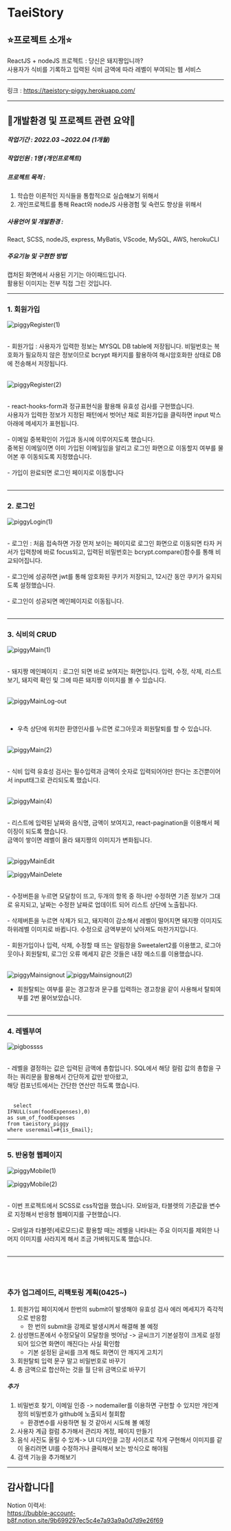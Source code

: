 # TaeiStory
## ⭐프로젝트 소개⭐<br />
ReactJS + nodeJS 프로젝트 : 당신은 돼지짱입니까?<br />
사용자가 식비를 기록하고 입력된 식비 금액에 따라 레벨이 부여되는 웹 서비스<br />

---

링크 :  https://taeistory-piggy.herokuapp.com/ <br />

---

## 💛개발환경 및 프로젝트 관련 요약💛


##### 작업기간 : 2022.03 ~2022.04 (1개월)
##### 작업인원 : 1명 (개인프로젝트)
##### 프로젝트 목적 :  
1.  학습한 이론적인 지식들을 통합적으로 실습해보기 위해서
2.  개인프로젝트를 통해 React와 nodeJS 사용경험 및 숙련도 향상을 위해서
##### 사용언어 및 개발환경 : 
React, SCSS, nodeJS, express, MyBatis, VScode, MySQL, AWS, herokuCLI

##### 주요기능 및 구현한 방법
  캡처된 화면에서 사용된 기기는 아이패드입니다. <br />
  활용된 이미지는 전부 직접 그린 것입니다. <br />

---

### 1. 회원가입

![piggyRegister(1)](https://user-images.githubusercontent.com/74426470/165144061-760f14c0-e836-4b35-8e7c-ef753b8d8681.jpg)

<br />
  - 회원가입 : 사용자가 입력한 정보는 MYSQL DB table에 저장됩니다. 비밀번호는 복호화가 필요하지 않은 정보이므로 bcrypt 패키지를 활용하여 해시암호화한 상태로 DB에 전송해서 저장됩니다. <br /><br />
  
![piggyRegister(2)](https://user-images.githubusercontent.com/74426470/165145490-d324dd65-9146-44f7-88d0-55efb3e99382.jpg)

<br />
  - react-hooks-form과 정규표현식을 활용해 유효성 검사를 구현했습니다. <br />
  사용자가 입력한 정보가 지정된 패턴에서 벗어난 채로 회원가입을 클릭하면 input 박스 아래에 메세지가 표현됩니다. <br /> <br />
  - 이메일 중복확인이 가입과 동시에 이루어지도록 했습니다. <br />
  중복된 이메일이면 이미 가입된 이메일임을 알리고 로그인 화면으로 이동할지 여부를 물어본 후 이동되도록 지정했습니다. <br /> <br />
  - 가입이 완료되면 로그인 페이지로 이동합니다<br /><br />

---

### 2. 로그인

![piggyLogin(1)](https://user-images.githubusercontent.com/74426470/165144021-a30a2e2d-8955-4b9e-b2f3-d7c45351af29.jpg)

<br />
 - 로그인 : 처음 접속하면 가장 먼저 보이는 페이지로 로그인 화면으로 이동되면 타자 커서가 입력창에 바로 focus되고, 입력된 비밀번호는 bcrypt.compare()함수를 통해 비교되어집니다.<br /> <br />
 - 로그인에 성공하면 jwt를 통해 암호화된 쿠키가 저장되고, 12시간 동안 쿠키가 유지되도록 설정했습니다.<br /> <br />
 - 로그인이 성공되면 메인페이지로 이동됩니다.<br /><br />

---

### 3. 식비의 CRUD

![piggyMain(1)](https://user-images.githubusercontent.com/74426470/165146254-0b435198-8320-4ec7-99ec-4f1158a8623c.jpg)
   
 <br />
  - 돼지짱 메인페이지 : 로그인 되면 바로 보여지는 화면입니다. 입력, 수정, 삭제, 리스트 보기, 돼지력 확인 및 그에 따른 돼지짱 이미지를 볼 수 있습니다.<br /> <br />

![piggyMainLog-out](https://user-images.githubusercontent.com/74426470/165144156-9ebef528-5c12-4503-9270-f6a7d7822f14.jpg)
  
 <br />
 
  - 우측 상단에 위치한 환영인사를 누르면 로그아웃과 회원탈퇴를 할 수 있습니다.<br /><br />

![piggyMain(2)](https://user-images.githubusercontent.com/74426470/165145917-74781986-4d80-429f-aef5-e81adefbb72b.jpg)
  
<br />
  - 식비 입력 유효성 검사는 필수입력과 금액이 숫자로 입력되어야만 한다는 조건뿐이어서 input태그로 관리되도록 했습니다.<br /><br />

![piggyMain(4)](https://user-images.githubusercontent.com/74426470/165146099-280355d2-9dee-41cc-8440-837a3377ad05.jpg)
  
  <br />
   - 리스트에 입력된 날짜와 음식명, 금액이 보여지고, react-pagination을 이용해서 페이징이 되도록 했습니다. <br />
  금액이 쌓이면 레벨이 올라 돼지짱의 이미지가 변화됩니다. <br /><br />
  
![piggyMainEdit](https://user-images.githubusercontent.com/74426470/165146191-93c535de-bfb7-44d5-b28b-3d8137a46871.jpg)
  
![piggyMainDelete](https://user-images.githubusercontent.com/74426470/165144538-8742a3e1-db26-4c66-bb73-42280262b134.jpg)
  
  <br />
  - 수정버튼을 누르면 모달창이 뜨고, 두개의 항목 중 하나만 수정하면 기존 정보가 그대로 유지되고, 날짜는 수정한 날짜로 업데이트 되어 리스트 상단에 노출됩니다. <br /><br />
  - 삭제버튼을 누르면 삭제가 되고, 돼지력이 감소해서 레벨이 떨어지면 돼지짱 이미지도 하위레벨 이미지로 바뀝니다. 수정으로 금액부분이 낮아져도 마찬가지입니다.<br /><br />
  - 회원가입이나 입력, 삭제, 수정할 때 뜨는 알림창을 Sweetalert2를 이용했고, 로그아웃이나 회원탈퇴, 로그인 오류 메세지 같은 것들은 내장 메소드를 이용했습니다.<br /><br />
  
![piggyMainsignout](https://user-images.githubusercontent.com/74426470/165144583-37e49fc2-5b31-4542-8a97-bac52c19b0f5.jpg)
![piggyMainsignout(2)](https://user-images.githubusercontent.com/74426470/165144607-fb349091-97f8-433e-b834-0e13499d360f.jpg)
  
  - 회원탈퇴는 여부를 묻는 경고창과 문구를 입력하는 경고창을 같이 사용해서 탈퇴여부를 2번 물어보았습니다.<br /><br />

---

### 4. 레벨부여

  ![pigbossss](https://user-images.githubusercontent.com/74426470/165127559-b4222c6a-70e8-4515-afb0-bc7c8133734f.png)

<br />
  - 레벨을 결정하는 값은 입력된 금액에 총합입니다. SQL에서 해당 컬럼 값의 총합을 구하는 쿼리문을 활용해서 간단하게 값만 받아왔고,<br />
  해당 컴포넌트에서는 간단한 연산만 하도록 했습니다. <br /><br />
  
  ```
    select 
  IFNULL(sum(foodExpenses),0) 
  as sum_of_foodExpenses 
  from taeistory_piggy 
  where useremail=#{is_Email};
  ```

---

### 5. 반응형 웹페이지


![piggyMobile(1)](https://user-images.githubusercontent.com/74426470/165145839-70679b11-68be-4479-b592-0af347ddb3c3.jpg)

![piggyMobile(2)](https://user-images.githubusercontent.com/74426470/165145847-5302b148-57cf-4ec5-b55b-7f5c339a5c6f.jpg)
 
 <br />
 - 이번 프로젝트에서 SCSS로 css작업을 했습니다. 모바일과, 타블렛의 기준값을 변수로 지정해서 반응형 웹페이지를 구현했습니다. <br /><br />
 - 모바일과 타블렛(세로모드)로 활용할 때는 레벨을 나타내는 주요 이미지를 제외한 나머지 이미지를 사라지게 해서 조금 가벼워지도록 했습니다. <br /><br />

---


 <br /> <br />
 ### 추가 업그레이드, 리팩토링 계획(0425~)
 
 1. 회원가입 페이지에서 한번의 submit이 발생해야 유효성 검사 에러 메세지가 즉각적으로 반응함
    - 한 번의 submit을 강제로 발생시켜서 해결해 볼 예정
 2. 삼성핸드폰에서 수정모달이 모달창을 벗어남 -> 글씨크기 기본설정이 크게로 설정되어 있으면 화면이 깨진다는 사실 확인함
    - 기본 설정된 글씨를 크게 해도 화면이 안 깨지게 고치기
 3. 회원탈퇴 입력 문구 말고 비밀번호로 바꾸기
 4. 총 금액으로 합산하는 것을 월 단위 금액으로 바꾸기
 
 ##### 추가
 1. 비밀번호 찾기, 이메일 인증 -> nodemailer를 이용하면 구현할 수 있지만 개인계정의 비밀번호가 github에 노출되서 철회함
    - 환경변수를 사용하면 될 것 같아서 시도해 볼 예정
 2. 사용자 계급 컬럼 추가해서 관리자 계정, 페이지 만들기
 3. 음식 사진도 올릴 수 있게-> UI 디자인을 고정 사이즈로 작게 구현해서 이미지를 같이 올리려면 UI를 수정하거나 클릭해서 보는 방식으로 해야됨
 4. 검색 기능을 추가해보기
---

## 감사합니다🙌

Notion 이력서:<br />
https://bubble-account-b8f.notion.site/9b699297ec5c4e7a93a9a0d7d9e26f69

